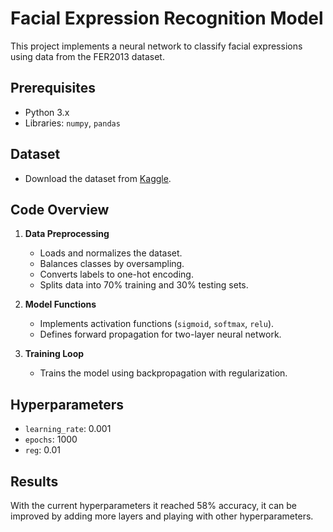 # Facial Expression Recognition Model

This project implements a neural network to classify facial expressions using data from the FER2013 dataset.

## Prerequisites
- Python 3.x
- Libraries: `numpy`, `pandas`

## Dataset
- Download the dataset from [Kaggle](https://www.kaggle.com/datasets/nicolejyt/facialexpressionrecognition).

## Code Overview

1. **Data Preprocessing**
   - Loads and normalizes the dataset.
   - Balances classes by oversampling.
   - Converts labels to one-hot encoding.
   - Splits data into 70% training and 30% testing sets.

2. **Model Functions**
   - Implements activation functions (`sigmoid`, `softmax`, `relu`).
   - Defines forward propagation for two-layer neural network.

3. **Training Loop**
   - Trains the model using backpropagation with regularization.

## Hyperparameters
- `learning_rate`: 0.001
- `epochs`: 1000
- `reg`: 0.01

## Results

With the current hyperparameters it reached 58% accuracy, it can be improved by adding more layers and playing with other hyperparameters.

